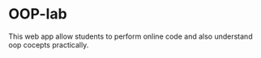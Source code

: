 # OOP-lab
This web app  allow students to perform online code and also understand oop cocepts practically.
